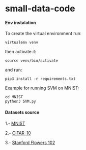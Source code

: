 # small-data-code

#### Env instalation

To create the virtual environment run:
```
virtualenv venv
```
then activate it:
```
source venv/bin/activate
```
and run:
```
pip3 install -r requirements.txt
```
Example for running SVM on MNIST:
```
cd MNIST
python3 SVM.py
```

#### Datasets source
1.- [MNIST](http://yann.lecun.com/exdb/mnist/)

2.- [CIFAR-10](https://www.cs.toronto.edu/~kriz/cifar.html)

3.- [Stanford Flowers 102](http://www.robots.ox.ac.uk/~vgg/data/flowers/102/index.html)
